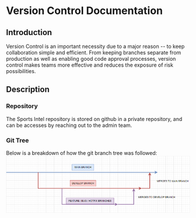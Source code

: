 # Version Control Documentation
## Introduction
Version Control is an important necessity due to a major reason -- to keep collaboration simple and efficient.  From keeping branches separate from production as well as enabling good code approval processes, version control makes teams more effective and reduces the exposure of risk possibilities.
## Description
### Repository
The Sports Intel repository is stored on github in a private repository, and can be accesses by reaching out to the admin team.
### Git Tree 
Below is a breakdown of how the git branch tree was followed:
<img>![Alt text](image.png)</img> 